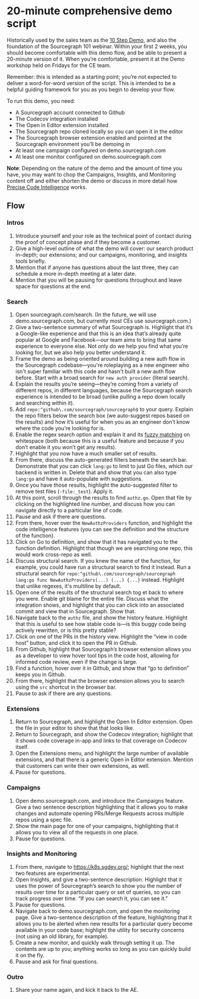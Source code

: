 # 20-minute comprehensive demo script

Historically used by the sales team as the [10 Step Demo](https://docs.google.com/document/d/1P6nzAGfpTNysIi2FIcFY7mHX__q0qZ8955NDnWylF4I/edit?usp=sharing), and also the foundation of the Sourcegraph 101 webinar. Within your first 2 weeks, you should become comfortable with this demo flow, and be able to present a 20-minute version of it. When you’re comfortable, present it at the Demo workshop held on Fridays for the CE team. 

Remember: this is intended as a starting point; you’re not expected to deliver a word-for-word version of the script. This is intended to be a helpful guiding framework for you as you begin to develop your flow. 

To run this demo, you need:

- A Sourcegraph account connected to Github
- The Codecov integration installed
- The Open in Editor extension installed
- The Sourcegraph repo cloned locally so you can open it in the editor
- The Sourcegraph browser extension enabled and pointed at the Sourcegraph environment you’ll be demoing in
- At least one campaign configured on demo.sourcegraph.com
- At least one monitor configured on demo.souircegraph.com

**Note**: Depending on the nature of the demo and the amount of time you have, you may want to chop the Campaigns, Insights, and Monitoring content off and either shorten the demo or discuss in more detail how [Precise Code Intelligence](https://docs.sourcegraph.com/code_intelligence/explanations/precise_code_intelligence) works.

## Flow

### Intros
1. Introduce yourself and your role as the technical point of contact during the proof of concept phase and if they become a customer.
1. Give a high-level outline of what the demo will cover: our search product in-depth; our extensions; and our campaigns, monitoring, and insights tools briefly.
1. Mention that if anyone has questions about the last three, they can schedule a more in-depth meeting at a later date.
1. Mention that you will be pausing for questions throughout and leave space for questions at the end.

### Search
1. Open sourcegraph.com/search. (In the future, we will use demo.sourcegraph.com, but currently most CEs use sourcegraph.com.) 
1. Give a two-sentence summary of what Sourcegraph is. Highlight that it’s a Google-like experience and that this is an idea that’s already quite popular at Google and Facebook—our team aims to bring that same experience to everyone else. Not only do we help you find what you’re looking for, but we also help you better understand it.
1. Frame the demo as being oriented around building a new auth flow in the Sourcegraph codebase—you're roleplaying as a new engineer who isn't super familiar with this code and hasn't built a new auth flow before. Start with a broad search for `new auth provider` (literal search).
1. Explain the results you’re seeing—they’re coming from a variety of different repos, in different languages, because the Sourcegraph search experience is intended to be broad (unlike pulling a repo down locally and searching within it).
1. Add `repo:^github\.com/sourcegraph/sourcegraph$` to your query. Explain the repo filters below the search box (we auto-suggest repos based on the results) and how it’s useful for when you as an engineer don’t know where the code you’re looking for is.
1. Enable the regex search option and explain it and its [fuzzy matching](https://docs.sourcegraph.com/code_search/reference/queries#regular-expression-search) on whitespace (both because this is a useful feature and because if you don’t enable it you won’t get any results). 
1. Highlight that you now have a much smaller set of results. 
1. From there, discuss the auto-generated filters beneath the search bar. Demonstrate that you can click `lang:go` to limit to just Go files, which our backend is written in. Delete that and show that you can also type `lang:go` and have it auto-populate with suggestions. 
1. Once you have those results, highlight the auto-suggested filter to remove test files (`-file:_test`). Apply it.
1. At this point, scroll through the results to find `authz.go`. Open that file by clicking on the highlighted line number, and discuss how you can navigate directly to a particular line of code.
1. Pause and ask if there are questions.
1. From there, hover over the `NewAuthzProviders` function, and highlight the code intelligence features (you can see the definition and the structure of the function).
1. Click on Go to definition, and show that it has navigated you to the function definition. Highlight that though we are searching one repo, this would work cross-repo as well.
1. Discuss structural search. If you knew the name of the function, for example, you could have run a structural search to find it instead. Run a structural search for `repo:^github\.com/sourcegraph/sourcegraph lang:go func NewAuthzProviders(...) (...) {...}` instead. Highlight that unlike regexes, it's multiline by default.
1. Open one of the results of the structural search tog et back to where you were. Enable git blame for the entire file. Discuss what the integration shows, and highlight that you can click into an associated commit and view that in Sourcegraph. Show that. 
1. Navigate back to the `authz` file, and show the history feature. Highlight that this is useful to see how stable code is—is this buggy code being actively rewritten, or is this pretty stable? 
1. Click on one of the PRs in the history view. Highlight the “view in code host” button, and click it to open the PR in Github.
1. From Github, highlight that Sourcegraph’s browser extension allows you as a developer to view hover tool tips in the code host, allowing for informed code review, even if the change is large. 
1. Find a function, hover over it in Github, and show that “go to definition” keeps you in Github.
1. From there, highlight that the browser extension allows you to search using the `src` shortcut in the browser bar.
1. Pause to ask if there are any questions.

### Extensions
1. Return to Sourcegraph, and highlight the Open In Editor extension. Open the file in your editor to show that that looks like.
1. Return to Sourcegraph, and show the Codecov integration; highlight that it shows code coverage in-app and links to that coverage on Codecov itself. 
1. Open the Extensions menu, and highlight the large number of available extensions, and that there is a generic Open in Editor extension. Mention that customers can write their own extensions, as well.
1. Pause for questions.

### Campaigns
1. Open demo.sourcegraph.com, and introduce the Campaigns feature. Give a two sentence description highlighting that it allows you to make changes and automate opening PRs/Merge Requests across multiple repos using a spec file.
1. Show the main page for one of your campaigns, highlighting that it allows you to view all of the requests in one place.
1. Pause for questions.

### Insights and Monitoring
1. From there, navigate to https://k8s.sgdev.org/; highlight that the next two features are experimental.
1. Open Insights, and give a two-sentence description. Highlight that it uses the power of Sourcegraph’s search to show you the number of results over time for a particular query or set of queries, so you can track progress over time. “If you can search it, you can see it.”
1. Pause for questions.
1. Navigate back to demo.sourcegraph.com, and open the monitoring page. Give a two-sentence description of the feature, highlighting that it allows you to be alerted when new results for a particular query become available in your code base; highlight the utility for security concerns (not using an old library, for example).
1. Create a new monitor, and quickly walk through setting it up. The contents are up to you; anything works so long as you can quickly build it on the fly.
1. Pause and ask for final questions.

### Outro
1. Share your name again, and kick it back to the AE.
